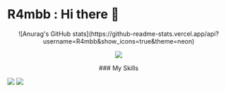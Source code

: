 # **R4mbb** : Hi there 👋

<p align="center">
  ![Anurag's GitHub stats](https://github-readme-stats.vercel.app/api?username=R4mbb&show_icons=true&theme=neon)
</p>

<p align="center">
  <!-- ☆NEW☆ cute visit counter -->
  <img src="https://count.getloli.com/@githubR4mbb?name=githubR4mbb&theme=rule34&padding=7&offset=0&align=top&scale=1&pixelated=1&darkmode=auto">
</p>

<p align="center">
### My Skills

  <a href="" target="_blank"><img src="https://img.shields.io/badge/Python-A100FF?style=flat&logo=accenture&logoColor=FFFFFF"/></a> 
  <a href="" target="_blank"><img src="https://img.shields.io/badge/Linux-FF9E0F?style=flat&logo=accenture&logoColor=FFFFFF"/></a> 
</p>




<!--
**R4mbb/R4mbb** is a ✨ _special_ ✨ repository because its `README.md` (this file) appears on your GitHub profile.

Here are some ideas to get you started:

- 🔭 I’m currently working on ...
- 🌱 I’m currently learning ...
- 👯 I’m looking to collaborate on ...
- 🤔 I’m looking for help with ...
- 💬 Ask me about ...
- 📫 How to reach me: ...
- 😄 Pronouns: ...
- ⚡ Fun fact: ...
-->
